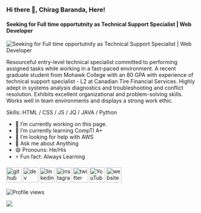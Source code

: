 ### Hi there 👋, Chirag Baranda, Here!
#### Seeking for Full time opportutnity as Technical Support Specialist | Web Developer
![Seeking for Full time opportutnity as Technical Support Specialist | Web Developer](https://arturssmirnovs.github.io/github-profile-readme-generator/images/banner.png)

Resourceful entry-level technical specialist committed to performing assigned tasks while working in a fast-paced environment. A recent graduate student from Mohawk College with an 80 GPA with experience of technical support specialist - L2 at Canadian Tire Financial Services. Highly adept in systems analysis diagnostics and troubleshooting and conflict resolution. Exhibits excellent organizational and problem-solving skills. Works well in team environments and displays a strong work ethic.

Skills: HTML / CSS / JS / JQ / JAVA / Python 

- 🔭 I’m currently working on this page. 
- 🌱 I’m currently learning CompTI A+ 
- 🤔 I’m looking for help with AWS 
- 💬 Ask me about Anything 
- 😄 Pronouns: He/His 
- ⚡ Fun fact: Always Learning  


[<img src='https://cdn.jsdelivr.net/npm/simple-icons@3.0.1/icons/github.svg' alt='github' height='40'>](https://github.com/chiragmb96)  [<img src='https://cdn.jsdelivr.net/npm/simple-icons@3.0.1/icons/dev-dot-to.svg' alt='dev' height='40'>](https://dev.to/chiragbaranda)  [<img src='https://cdn.jsdelivr.net/npm/simple-icons@3.0.1/icons/linkedin.svg' alt='linkedin' height='40'>](https://www.linkedin.com/in/chiragbaranda/)  [<img src='https://cdn.jsdelivr.net/npm/simple-icons@3.0.1/icons/instagram.svg' alt='instagram' height='40'>](https://www.instagram.com/unspoken_photographs//)  [<img src='https://cdn.jsdelivr.net/npm/simple-icons@3.0.1/icons/twitter.svg' alt='twitter' height='40'>](https://twitter.com/chiragbaranda96)  [<img src='https://cdn.jsdelivr.net/npm/simple-icons@3.0.1/icons/youtube.svg' alt='YouTube' height='40'>](https://www.youtube.com/channel/UCHOdwyfbk2so6Yb23LWYx-A/)  [<img src='https://cdn.jsdelivr.net/npm/simple-icons@3.0.1/icons/icloud.svg' alt='website' height='40'>](https://www.chiragbaranda.com)  

![Profile views](https://gpvc.arturio.dev/chiragmb96)  


<img src="https://github-readme-stats.vercel.app/api?username=chiragmb96&&show_icons=true&title_color=ffffff&icon_color=bb2acf&text_color=daf7dc&bg_color=151515">
